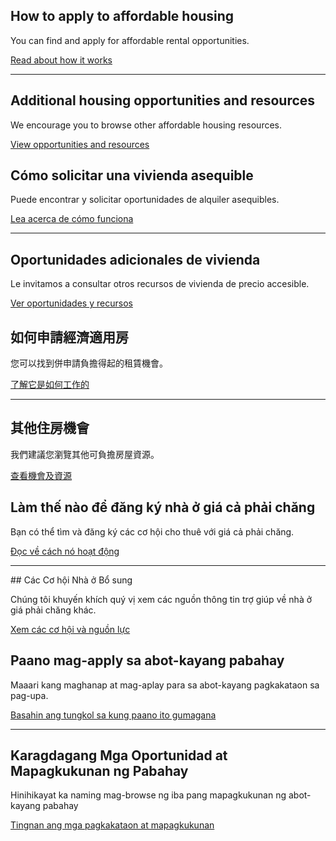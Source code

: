 <RenderIf language="en">
<Icon symbol="house" size="2xl" className="border-primary border-b-4 inline-block pb-3 px-3 mb-2" />

## How to apply to affordable housing

You can find and apply for affordable rental opportunities.

[Read about how it works](/how-it-works)

---

<Icon symbol="frontDoor" size="2xl" className="border-primary border-b-4 inline-block pb-3 px-3 my-1" />

## Additional housing opportunities and resources

We encourage you to browse other affordable housing resources.

[View opportunities and resources](/additional-resources)

</RenderIf>

<RenderIf language="es">
<Icon symbol="house" size="2xl" className="border-primary border-b-4 inline-block pb-3 px-3 mb-2" />

## Cómo solicitar una vivienda asequible

Puede encontrar y solicitar oportunidades de alquiler asequibles.

[Lea acerca de cómo funciona](/es/how-it-works)

---

<Icon symbol="frontDoor" size="2xl" className="border-primary border-b-4 inline-block pb-3 px-3 my-1" />

## Oportunidades adicionales de vivienda

Le invitamos a consultar otros recursos de vivienda de precio accesible.

[Ver oportunidades y recursos](/es/additional-resources)

</RenderIf>

<RenderIf language="zh">
<Icon symbol="house" size="2xl" className="border-primary border-b-4 inline-block pb-3 px-3 mb-2" />

## 如何申請經濟適用房

您可以找到併申請負擔得起的租賃機會。

[了解它是如何工作的](/zh/how-it-works)

---

<Icon symbol="frontDoor" size="2xl" className="border-primary border-b-4 inline-block pb-3 px-3 my-1" />

## 其他住房機會

我們建議您瀏覽其他可負擔房屋資源。

[查看機會及資源](/zh/additional-resources)

</RenderIf>

<RenderIf language="vi">

<Icon symbol="house" size="2xl" className="border-primary border-b-4 inline-block pb-3 px-3 mb-2" />

## Làm thế nào để đăng ký nhà ở giá cả phải chăng

Bạn có thể tìm và đăng ký các cơ hội cho thuê với giá cả phải chăng.

[Đọc về cách nó hoạt động](/vi/how-it-works)

---

<Icon symbol="frontDoor" size="2xl" className="border-primary border-b-4 inline-block pb-3 px-3 my-1" />
## Các Cơ hội Nhà ở Bổ sung

Chúng tôi khuyến khích quý vị xem các nguồn thông tin trợ giúp về nhà ở giá phải chăng khác.

[Xem các cơ hội và nguồn lực](/vi/additional-resources)

</RenderIf>

<RenderIf language="tl">
<Icon symbol="house" size="2xl" className="border-primary border-b-4 inline-block pb-3 px-3 mb-2" />

## Paano mag-apply sa abot-kayang pabahay

Maaari kang maghanap at mag-aplay para sa abot-kayang pagkakataon sa pag-upa.

[Basahin ang tungkol sa kung paano ito gumagana](/tl/how-it-works)

---

<Icon symbol="frontDoor" size="2xl" className="border-primary border-b-4 inline-block pb-3 px-3 my-1" />

## Karagdagang Mga Oportunidad at Mapagkukunan ng Pabahay

Hinihikayat ka naming mag-browse ng iba pang mapagkukunan ng abot-kayang pabahay

[Tingnan ang mga pagkakataon at mapagkukunan](/tl/additional-resources)

</RenderIf>
